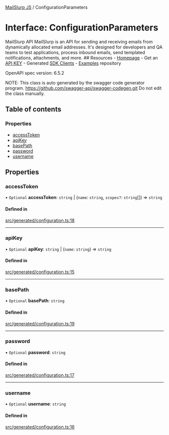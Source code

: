 [MailSlurp JS](../README.md) / ConfigurationParameters

# Interface: ConfigurationParameters

MailSlurp API
MailSlurp is an API for sending and receiving emails from dynamically allocated email addresses. It's designed for developers and QA teams to test applications, process inbound emails, send templated notifications, attachments, and more.  ## Resources  - [Homepage](https://www.mailslurp.com) - Get an [API KEY](https://app.mailslurp.com/sign-up/) - Generated [SDK Clients](https://www.mailslurp.com/docs/) - [Examples](https://github.com/mailslurp/examples) repository

OpenAPI spec version: 6.5.2

NOTE: This class is auto generated by the swagger code generator program.
https://github.com/swagger-api/swagger-codegen.git
Do not edit the class manually.

## Table of contents

### Properties

- [accessToken](ConfigurationParameters.md#accesstoken)
- [apiKey](ConfigurationParameters.md#apikey)
- [basePath](ConfigurationParameters.md#basepath)
- [password](ConfigurationParameters.md#password)
- [username](ConfigurationParameters.md#username)

## Properties

### accessToken

• `Optional` **accessToken**: `string` \| (`name`: `string`, `scopes?`: `string`[]) => `string`

#### Defined in

[src/generated/configuration.ts:18](https://github.com/mailslurp/mailslurp-client/blob/1460b4d/src/generated/configuration.ts#L18)

___

### apiKey

• `Optional` **apiKey**: `string` \| (`name`: `string`) => `string`

#### Defined in

[src/generated/configuration.ts:15](https://github.com/mailslurp/mailslurp-client/blob/1460b4d/src/generated/configuration.ts#L15)

___

### basePath

• `Optional` **basePath**: `string`

#### Defined in

[src/generated/configuration.ts:19](https://github.com/mailslurp/mailslurp-client/blob/1460b4d/src/generated/configuration.ts#L19)

___

### password

• `Optional` **password**: `string`

#### Defined in

[src/generated/configuration.ts:17](https://github.com/mailslurp/mailslurp-client/blob/1460b4d/src/generated/configuration.ts#L17)

___

### username

• `Optional` **username**: `string`

#### Defined in

[src/generated/configuration.ts:16](https://github.com/mailslurp/mailslurp-client/blob/1460b4d/src/generated/configuration.ts#L16)
